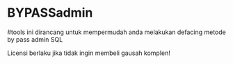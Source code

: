 # BYPASSadmin

#tools ini dirancang untuk mempermudah anda melakukan defacing metode by pass admin SQL

Licensi berlaku jika tidak ingin membeli gausah komplen!
